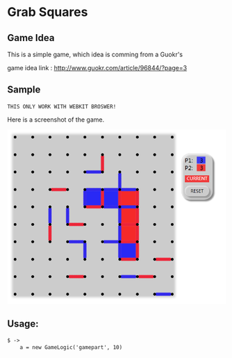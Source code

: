 Grab Squares
================
Game Idea
----
This is a simple game, which idea is comming from a Guokr's

game idea link : http://www.guokr.com/article/96844/?page=3

Sample
----

    THIS ONLY WORK WITH WEBKIT BROSWER!

Here is a screenshot of the game.

![Screenshot of Grab Squares](screenshot.png)

Usage:
-----

    $ ->
        a = new GameLogic('gamepart', 10)

